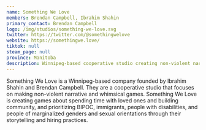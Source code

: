 ```yaml
---
name: Something We Love
members: Brendan Campbell, Ibrahim Shahin
primary_contact: Brendan Campbell
logo: /img/studios/something-we-love.svg
twitter: https://twitter.com/@somethingwelove
website: https://somethingwe.love/
tiktok: null
steam_page: null
province: Manitoba
description: Winnipeg-based cooperative studio creating non-violent narrative games with a focus on community building.
---
```


Something We Love is a Winnipeg-based company founded by Ibrahim Shahin and Brendan Campbell. They are a cooperative studio that focuses on making non-violent narrative and whimsical games. Something We Love is creating games about spending time with loved ones and building community, and prioritizing BIPOC, immigrants, people with disabilities, and people of marginalized genders and sexual orientations through their storytelling and hiring practices.
